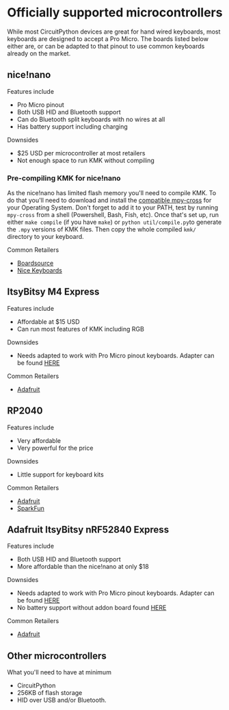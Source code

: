 # Officially supported microcontrollers
While most CircuitPython devices are great for hand wired keyboards, most
keyboards are designed to accept a Pro Micro. The boards listed below either 
are, or can be adapted to that pinout to use common keyboards already on the market.

## nice!nano
Features include
- Pro Micro pinout
- Both USB HID and Bluetooth support
- Can do Bluetooth split keyboards with no wires at all
- Has battery support including charging

Downsides
- $25 USD per microcontroller at most retailers
- Not enough space to run KMK without compiling

### Pre-compiling KMK for nice!nano
As the nice!nano has limited flash memory you'll need to compile KMK. To do that you'll need to download and install the [compatible mpy-cross](https://adafruit-circuit-python.s3.amazonaws.com/index.html?prefix=bin/mpy-cross/) for your Operating System. Don't forget to add it to your PATH, test by running `mpy-cross` from a shell (Powershell, Bash, Fish, etc). Once that's set up, run either `make compile` (if you have `make`) or `python util/compile.py`to generate the `.mpy` versions of KMK files. Then copy the whole compiled `kmk/` directory to your keyboard.


Common Retailers
- [Boardsource](https://boardsource.xyz/store/5f4a1733bbaa5c635b83ed67)
- [Nice Keyboards](https://nicekeyboards.com/nice-nano/)

## ItsyBitsy M4 Express
Features include
- Affordable at $15 USD
- Can run most features of KMK including RGB

Downsides
- Needs adapted to work with Pro Micro pinout keyboards. Adapter can be found 
[HERE](https://github.com/KMKfw/kmk_firmware/tree/master/hardware)

Common Retailers
- [Adafruit](https://www.adafruit.com/product/3800)

## RP2040
Features include
- Very affordable
- Very powerful for the price

Downsides
- Little support for keyboard kits

Common Retailers
- [Adafruit](https://www.adafruit.com/pico?src=raspberrypi)
- [SparkFun](https://www.sparkfun.com/products/17829?src=raspberrypi)

## Adafruit ItsyBitsy nRF52840 Express
Features include
- Both USB HID and Bluetooth support
- More affordable than the nice!nano at only $18

Downsides
- Needs adapted to work with Pro Micro pinout keyboards. Adapter can be found
[HERE](https://github.com/KMKfw/kmk_firmware/tree/master/hardware)
- No battery support without addon board found 
[HERE](https://www.adafruit.com/product/2124) 

Common Retailers
- [Adafruit](https://www.adafruit.com/product/4481)

## Other microcontrollers
What you'll need to have at minimum
- CircuitPython
- 256KB of flash storage
- HID over USB and/or Bluetooth.
